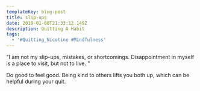 ```yaml
---
templateKey: blog-post
title: slip-ups
date: 2019-01-08T21:33:12.149Z
description: Quitting A Habit
tags:
  - '#Quitting_Nicotine #Mindfulness'
---
```

"I am not my slip-ups, mistakes, or shortcomings. Disappointment in myself is a place to visit, but not to live. "

Do good to feel good. Being kind to others lifts you both up, which can be helpful during your quit.
